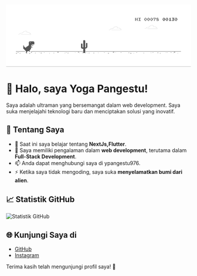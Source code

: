![Gambar Profil](https://github.com/yogapangestu777/yogapangestu777/blob/bf521b0db25861914bc1801e00b8b6d8a188a818/run-dino-runnn!!!.gif) 
# 👋 Halo, saya Yoga Pangestu!

Saya adalah ultraman yang bersemangat dalam web development. Saya suka menjelajahi teknologi baru dan menciptakan solusi yang inovatif.

## 🚀 Tentang Saya
- 🌱 Saat ini saya belajar tentang **NextJs,Flutter**.
- 💼 Saya memiliki pengalaman dalam **web development**, terutama dalam **Full-Stack Development**.
- 📫 Anda dapat menghubungi saya di ypangestu976.
- ⚡ Ketika saya tidak mengoding, saya suka **menyelamatkan bumi dari alien**.
  
<!--
## 🔧 Teknologi dan Alat
Saya bekerja dengan:
- **Bahasa Pemrograman**: [PHP, Javascript]
- **Frameworks**: [Laravel, NextJs]
- **Database**: [MySQL, MongoDB, dll.]
- **Tools**: [Git, Docker, VS Code, dll.]

## 🌟 Proyek Terbaru
- **[Nama Proyek 1]**: Deskripsi singkat tentang proyek ini. [Tautan ke proyek](https://github.com/username/repo1)
- **[Nama Proyek 2]**: Deskripsi singkat tentang proyek ini. [Tautan ke proyek](https://github.com/username/repo2)
-->

## 📈 Statistik GitHub
![Statistik GitHub](https://github-readme-stats.vercel.app/api?username=yogapangestu777&show_icons=true&theme=radical)

## 🌐 Kunjungi Saya di
- [GitHub](https://github.com/yogapangestu777)
- [Instagram](https://www.instagram.com/ygapngst.u/)

Terima kasih telah mengunjungi profil saya! 🎉
